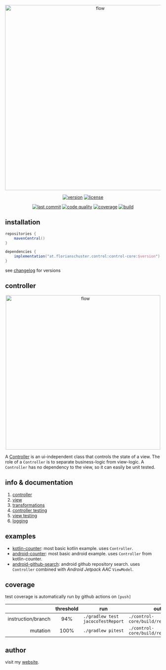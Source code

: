 <p align="center"><img alt="flow" width="600" src=".media/control.png"></p>

<p align=center>
    <a href="https://github.com/floschu/control"><img alt="version" src="https://img.shields.io/maven-central/v/at.florianschuster.control/control-core?label=core-version&logoColor=f88909" /></a>
    <a href="LICENSE"><img alt="license" src="https://img.shields.io/badge/license-Apache%202.0-blue.svg?color=7b6fe2" /></a>
</p>

<p align=center>
    <a href="https://github.com/floschu/control/"><img alt="last commit" src="https://img.shields.io/github/last-commit/floschu/control?logoColor=ffffff" /></a>
    <a href="https://www.codacy.com/manual/floschu/control?utm_source=github.com&amp;utm_medium=referral&amp;utm_content=floschu/control&amp;utm_campaign=Badge_Grade"><img alt="code quality" src="https://api.codacy.com/project/badge/Grade/39072347acb94bf79651d7f16bfa63ca" /></a>
    <a href="https://codecov.io/gh/floschu/control"><img alt="coverage" src="https://codecov.io/gh/floschu/control/branch/develop/graph/badge.svg" /></a>
    <a href="https://github.com/floschu/control/actions"><img alt="build" src="https://github.com/floschu/control/workflows/build/badge.svg" /></a>
</p>

## installation

``` groovy
repositories {
    mavenCentral()
}

dependencies {
    implementation("at.florianschuster.control:control-core:$version")
}
```

see [changelog](https://github.com/floschu/control/blob/develop/CHANGELOG.md)  for versions

## controller

<p align="center"><img alt="flow" width="500" src=".media/udf.png"></p>

A [Controller](control-core/src/main/kotlin/at/florianschuster/control/Controller.kt) is an ui-independent class that controls the state of a view. The role of a `Controller` is to separate business-logic from view-logic. A `Controller` has no dependency to the view, so it can easily be unit tested.

## info & documentation

1. [controller](https://github.com/floschu/control/wiki/controller)
2. [view](https://github.com/floschu/control/wiki/view)
3. [transformations](https://github.com/floschu/control/wiki/transformations)
4. [controller testing](https://github.com/floschu/control/wiki/controller-testing)
5. [view testing](https://github.com/floschu/control/wiki/view-testing)
6. [logging](https://github.com/floschu/control/wiki/logging)

## examples

*   [kotlin-counter](examples/kotlin-counter): most basic kotlin example. uses `Controller`.
*   [android-counter](examples/android-counter): most basic android example. uses `Controller` from kotlin-counter.
*   [android-github-search](examples/android-github): android github repository search. uses `Controller` combined with _Android Jetpack AAC_ `ViewModel`.

## coverage

test coverage is automatically run by github actions on `[push]`

|  | threshold | run | output |
|---:|:---:|---|---|
| instruction/branch | 94% | `./gradlew test jacocoTestReport` | `./control-core/build/reports/jacoco/` |
| mutation | 100% | `./gradlew pitest` | `./control-core/build/reports/pitest/` |

## author

visit my [website](https://florianschuster.at/).
